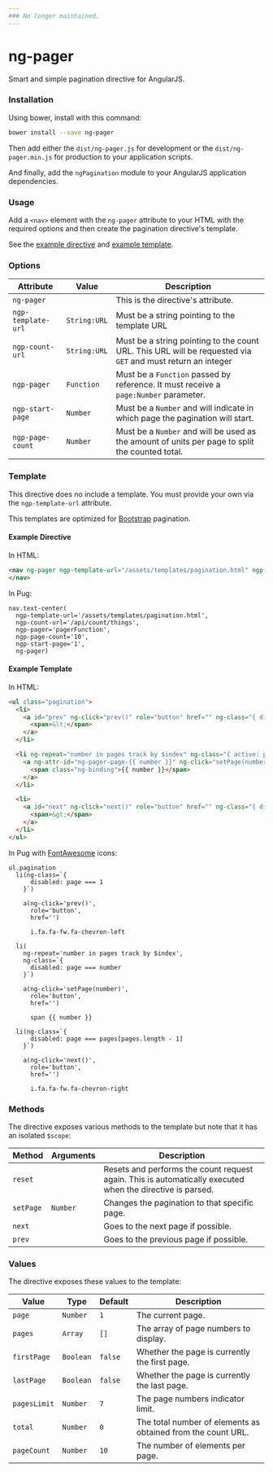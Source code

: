 ```yaml
---
### No longer maintained.
---
```


# ng-pager

Smart and simple pagination directive for AngularJS.


### Installation

Using bower, install with this command:

```sh
bower install --save ng-pager
```

Then add either the `dist/ng-pager.js` for development or the `dist/ng-pager.min.js` for production to your application scripts.

And finally, add the `ngPagination` module to your AngularJS application dependencies.


### Usage

Add a `<nav>` element with the `ng-pager` attribute to your HTML with the required options and then create the pagination directive's template.

See the [example directive](#example-directive) and [example template](#example-template).


### Options

Attribute | Value | Description
---|---|---
`ng-pager` | | This is the directive's attribute.
`ngp-template-url` | `String:URL` | Must be a string pointing to the template URL
`ngp-count-url` | `String:URL` | Must be a string pointing to the count URL. This URL will be requested via `GET` and must return an integer
`ngp-pager` | `Function` | Must be a `Function` passed by reference. It must receive a `page:Number` parameter.
`ngp-start-page` | `Number` | Must be a `Number` and will indicate in which page the pagination will start.
`ngp-page-count` | `Number` | Must be a `Number` and will be used as the amount of units per page to split the counted total.


### Template

This directive does no include a template. You must provide your own via the `ngp-template-url` attribute.

This templates are optimized for [Bootstrap](http://getbootstrap.com) pagination.


#### Example Directive

In HTML:

```html
<nav ng-pager ngp-template-url="/assets/templates/pagination.html" ngp-count-url="/api/count/things" ngp-pager="pagerFunction" ngp-start-page="1" ngp-page-count="10">
</nav>
```

In Pug:

```pug
nav.text-center(
  ngp-template-url='/assets/templates/pagination.html',
  ngp-count-url='/api/count/things',
  ngp-pager='pagerFunction',
  ngp-page-count='10',
  ngp-start-page='1',
  ng-pager)
```


#### Example Template

In HTML:

```html
<ul class="pagination">
  <li>
    <a id="prev" ng-click="prev()" role="button" href="" ng-class="{ disabled: page === 1 }">
      <span>&lt;</span>
    </a>
  </li>

  <li ng-repeat="number in pages track by $index" ng-class="{ active: page === number }">
    <a ng-attr-id="ng-pager-page-{{ number }}" ng-click="setPage(number)" role="button" href="">
      <span class="ng-binding">{{ number }}</span>
    </a>
  </li>

  <li>
    <a id="next" ng-click="next()" role="button" href="" ng-class="{ disabled: page === pages[pages.length - 1] }">
      <span>&gt;</span>
    </a>
  </li>
</ul>
```

In Pug with [FontAwesome](http://fontawesome.io) icons:

```pug
ul.pagination
  li(ng-class=`{
      disabled: page === 1
    }`)

    a(ng-click='prev()',
      role='button',
      href='')

      i.fa.fa-fw.fa-chevron-left

  li(
    ng-repeat='number in pages track by $index',
    ng-class=`{
      disabled: page === number
    }`)

    a(ng-click='setPage(number)',
      role='button',
      href='')

      span {{ number }}

  li(ng-class=`{
      disabled: page === pages[pages.length - 1]
    }`)

    a(ng-click='next()',
      role='button',
      href='')

      i.fa.fa-fw.fa-chevron-right
```


### Methods

The directive exposes various methods to the template but note that it has an isolated `$scope`:

Method | Arguments | Description
---|---|---
`reset` | | Resets and performs the count request again. This is automatically executed when the directive is parsed.
`setPage` | `Number` | Changes the pagination to that specific page.
`next` | | Goes to the next page if possible.
`prev` | | Goes to the previous page if possible.


### Values

The directive exposes these values to the template:

Value | Type | Default | Description
---|---|----|---
`page` | `Number` | `1` | The current page.
`pages` | `Array` | `[]` | The array of page numbers to display.
`firstPage` | `Boolean` | `false` | Whether the page is currently the first page.
`lastPage` | `Boolean` | `false` | Whether the page is currently the last page.
`pagesLimit` | `Number` | `7` | The page numbers indicator limit.
`total` | `Number` | `0` | The total number of elements as obtained from the count URL.
`pageCount` | `Number` | `10` | The number of elements per page.
